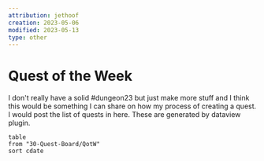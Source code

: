 ```yaml
---
attribution: jethoof
creation: 2023-05-06
modified: 2023-05-13
type: other
---
```

# Quest of the Week
I don't really have a solid #dungeon23 but just make more stuff and I think this would be something I can share on how my process of creating a quest. I would post the list of quests in here. These are generated by dataview plugin. 

```dataview
table 
from "30-Quest-Board/QotW"
sort cdate
```